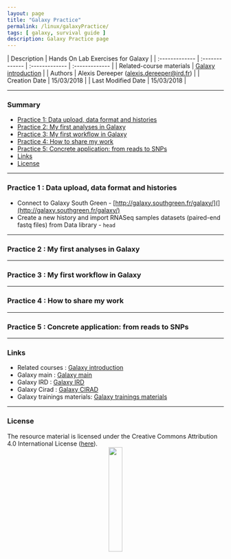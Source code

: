 ```yaml
---
layout: page
title: "Galaxy Practice"
permalink: /linux/galaxyPractice/
tags: [ galaxy, survival guide ]
description: Galaxy Practice page
---
```


| Description | Hands On Lab Exercises for Galaxy |
| :------------- | :------------- | :------------- | :------------- |
| Related-course materials | [Galaxy introduction](http://galaxyproject.github.io/training-material/topics/introduction/slides/introduction.html#22) |
| Authors | Alexis Dereeper (alexis.dereeper@ird.fr)  |
| Creation Date | 15/03/2018 |
| Last Modified Date | 15/03/2018 |


-----------------------

### Summary

<!-- TOC depthFrom:2 depthTo:2 withLinks:1 updateOnSave:1 orderedList:0 -->
* [Practice 1: Data upload, data format and histories](#practice-1)
* [Practice 2: My first analyses in Galaxy](#practice-2)
* [Practice 3: My first workflow in Galaxy](#practice-3)
* [Practice 4: How to share my work](#practice-4)
* [Practice 5: Concrete application: from reads to SNPs](#practice-5)
* [Links](#links)
* [License](#license)


-----------------------

<a name="practice-1"></a>
### Practice 1 : Data upload, data format and histories

* Connect to Galaxy South Green - [http://galaxy.southgreen.fr/galaxy/](](http://galaxy.southgreen.fr/galaxy/)
* Create a new history and import RNASeq samples datasets (paired-end fastq files) from Data library  - `head`


-----------------------

<a name="practice-2"></a>
### Practice 2 : My first analyses in Galaxy


-----------------------

<a name="practice-3"></a>
### Practice 3 : My first workflow in Galaxy



-----------------------

<a name="practice-4"></a>
### Practice 4 : How to share my work


-----------------------

<a name="practice-4"></a>
### Practice 5 : Concrete application: from reads to SNPs


-----------------------

### Links
<a name="links"></a>

* Related courses : [Galaxy introduction](http://galaxyproject.github.io/training-material/topics/introduction/slides/introduction.html#22)
* Galaxy main : [Galaxy main](https://usegalaxy.org/)
* Galaxy IRD : [Galaxy IRD](http://bioinfo-inter.ird.fr:8080/)
* Galaxy Cirad : [Galaxy CIRAD](http://galaxy.southgreen.fr/galaxy/)
* Galaxy trainings materials: [Galaxy trainings materials](https://galaxyproject.github.io/training-material/)

-----------------------

### License
<a name="license"></a>

<div>
The resource material is licensed under the Creative Commons Attribution 4.0 International License (<a href="http://creativecommons.org/licenses/by-nc-sa/4.0/">here</a>).
<center><img width="25%" class="img-responsive" src="http://creativecommons.org.nz/wp-content/uploads/2012/05/by-nc-sa1.png"/>
</center>
</div>
                  
 
